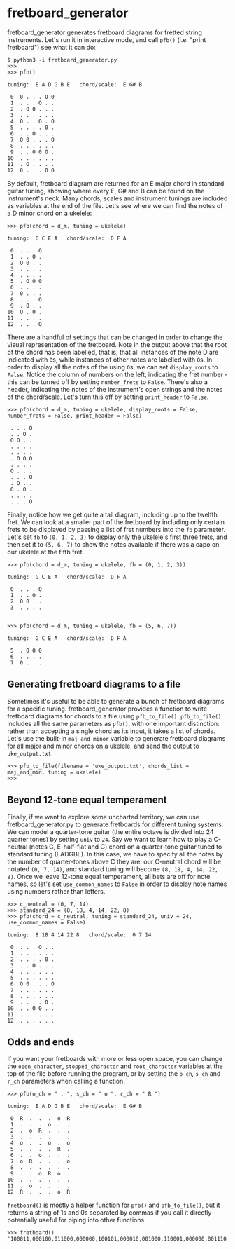 # fretboard_generator

fretboard_generator generates fretboard diagrams for fretted string instruments. Let's run it in interactive mode, and call `pfb()` (i.e. "print fretboard") see what it can do:

```
$ python3 -i fretboard_generator.py
>>>
>>> pfb()

tuning:  E A D G B E   chord/scale:  E G# B 

 0  0 . . . O 0
 1  . . . O . .
 2  . O 0 . . .
 3  . . . . . .
 4  O . . O . O
 5  . . . . 0 .
 6  . . O . . .
 7  O 0 . . . O
 8  . . . . . .
 9  . . O 0 O .
10  . . . . . .
11  . O . . . .
12  0 . . . O 0
```

By default, fretboard diagram are returned for an E major chord in standard guitar tuning, showing where every E, G# and B can be found on the instrument's neck. Many chords, scales and instrument tunings are included as variables at the end of the file. Let's see where we can find the notes of a D minor chord on a ukelele:

```
>>> pfb(chord = d_m, tuning = ukelele)

tuning:  G C E A   chord/scale:  D F A 

 0  . . . O
 1  . . O .
 2  O 0 . .
 3  . . . .
 4  . . . .
 5  . O O 0
 6  . . . .
 7  0 . . .
 8  . . . O
 9  . O . .
10  O . 0 .
11  . . . .
12  . . . O
```

There are a handful of settings that can be changed in order to change the visual representation of the fretboard. Note in the output above that the root of the chord has been labelled, that is, that all instances of the note D are indicated with `0`s, while instances of other notes are labelled with `O`s. In order to display all the notes of the using `O`s, we can set `display_roots` to `False`. Notice the column of numbers on the left, indicating the fret number - this can be turned off by setting `number_frets` to `False`. There's also a header, indicating the notes of the instrument's open strings and the notes of the chord/scale. Let's turn this off by setting `print_header` to `False`.

```
>>> pfb(chord = d_m, tuning = ukelele, display_roots = False, number_frets = False, print_header = False)

 . . . O
 . . O .
 O O . .
 . . . .
 . . . .
 . O O O
 . . . .
 O . . .
 . . . O
 . O . .
 O . O .
 . . . .
 . . . O
```

Finally, notice how we get quite a tall diagram, including up to the twelfth fret. We can look at a smaller part of the fretboard by including only certain frets to be displayed by passing a list of fret numbers into the `fb` parameter. Let's set `fb` to `(0, 1, 2, 3)` to display only the ukelele's first three frets, and then set it to `(5, 6, 7)` to show the notes available if there was a capo on our ukelele at the fifth fret.

```
>>> pfb(chord = d_m, tuning = ukelele, fb = (0, 1, 2, 3))

tuning:  G C E A   chord/scale:  D F A 

 0  . . . O
 1  . . O .
 2  O 0 . .
 3  . . . .


>>> pfb(chord = d_m, tuning = ukelele, fb = (5, 6, 7))

tuning:  G C E A   chord/scale:  D F A 

 5  . O O 0
 6  . . . .
 7  0 . . .
```

## Generating fretboard diagrams to a file

Sometimes it's useful to be able to generate a bunch of fretboard diagrams for a specific tuning. fretboard_generator provides a function to write fretboard diagrams for chords to a file using `pfb_to_file()`. `pfb_to_file()` includes all the same parameters as `pfb()`, with one important distinction: rather than accepting a single chord as its input, it takes a list of chords. Let's use the built-in `maj_and_minor` variable to generate fretboard diagrams for all major and minor chords on a ukelele, and send the output to `uke_output.txt`.

```
>>> pfb_to_file(filename = 'uke_output.txt', chords_list = maj_and_min, tuning = ukelele)
>>>
```

## Beyond 12-tone equal temperament

Finally, if we want to explore some uncharted territory, we can use fretboard_generator.py to generate fretboards for different tuning systems. We can model a quarter-tone guitar (the entire octave is divided into 24 quarter tones) by setting `univ` to `24`. Say we want to learn how to play a C-neutral (notes C, E-half-flat and G) chord on a quarter-tone guitar tuned to standard tuning (EADGBE). In this case, we have to specify all the notes by the number of quarter-tones above C they are: our C-neutral chord will be notated `(0, 7, 14)`, and standard tuning will become `(8, 18, 4, 14, 22, 8)`. Once we leave 12-tone equal temperament, all bets are off for note names, so let's set `use_common_names` to `False` in order to display note names using numbers rather than letters.

```
>>> c_neutral = (0, 7, 14)
>>> standard_24 = (8, 18, 4, 14, 22, 8)
>>> pfb(chord = c_neutral, tuning = standard_24, univ = 24, use_common_names = False)

tuning:  8 18 4 14 22 8   chord/scale:  0 7 14 

 0  . . . O . .
 1  . . . . . .
 2  . . . . 0 .
 3  . . O . . .
 4  . . . . . .
 5  . . . . . .
 6  O 0 . . . O
 7  . . . . . .
 8  . . . . . .
 9  . . . . O .
10  . . O 0 . .
11  . . . . . .
12  . . . . . .
```

## Odds and ends

If you want your fretboards with more or less open space, you can change the `open_character`, `stopped_character` and `root_character` variables at the top of the file before running the program, or by setting the `o_ch`, `s_ch` and `r_ch` parameters when calling a function.

```
>>> pfb(o_ch = " . ", s_ch = " o ", r_ch = " R ")

tuning:  E A D G B E   chord/scale:  E G# B 

 0  R  .  .  .  o  R 
 1  .  .  .  o  .  . 
 2  .  o  R  .  .  . 
 3  .  .  .  .  .  . 
 4  o  .  .  o  .  o 
 5  .  .  .  .  R  . 
 6  .  .  o  .  .  . 
 7  o  R  .  .  .  o 
 8  .  .  .  .  .  . 
 9  .  .  o  R  o  . 
10  .  .  .  .  .  . 
11  .  o  .  .  .  . 
12  R  .  .  .  o  R 
```

`fretboard()` is mostly a helper function for `pfb()` and `pfb_to_file()`, but it returns a string of 1s and 0s separated by commas if you call it directly - potentially useful for piping into other functions.

```
>>> fretboard()
'100011,000100,011000,000000,100101,000010,001000,110001,000000,001110,000000,010000,100011'
```